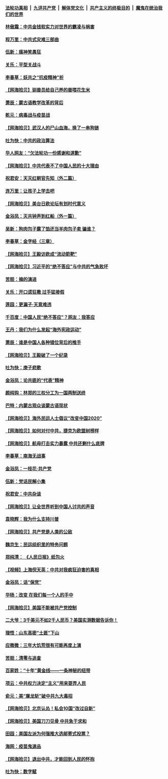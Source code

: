####  [法轮功真相](../../../../basic/blob/master/README.md?t=09121032) &nbsp;|&nbsp; [九评共产党](../../../../9ping.md/blob/master/README.md?t=09121032) &nbsp;|&nbsp; [解体党文化](../../../../jtdwh.md/blob/master/README.md?t=09121032)  &nbsp;|&nbsp; [共产主义的终极目的](../../../../gczydzjmd.md/blob/master/README.md?t=09121032) &nbsp;|&nbsp; [魔鬼在统治我们的世界](../../../../mgztzwmdsj.md/blob/master/README.md?t=09121032) 

#### [林傲霜：中共金钱软实力对世界的霸凌与祸害](../pages/nsc993/n12397515.md?t=09121032) 

#### [程万里：中共式灾难三部曲](../pages/nsc993/n12397106.md?t=09121032) 

#### [伍新：瘟神笑愚狂](../pages/nsc993/n12397052.md?t=09121032) 

#### [关乐：平型关战斗](../pages/nsc993/n12395387.md?t=09121032) 

#### [李春草：妖共之“抗疫精神”析](../pages/nsc993/n12395240.md?t=09121032) 

#### [【网海拾贝】驯兽员给自己养的兽喂花生米](../pages/nsc993/n12393919.md?t=09121032) 

#### [萧辰：蒙古语教学改革的背后](../pages/nsc993/n12393677.md?t=09121032) 

#### [乾元：病毒战与疫苗战](../pages/nsc993/n12393107.md?t=09121032) 

#### [【网海拾贝】武汉人的尸山血海，换了一串狗链](../pages/nsc993/n12393043.md?t=09121032) 

#### [吐为快：中共的政治算法](../pages/nsc993/n12390506.md?t=09121032) 

#### [华人网友：“欠法轮功一份感谢和道歉”](../pages/nsc993/n12390098.md?t=09121032) 

#### [【网海拾贝】中共代表不了中国人民的十大理由](../pages/nsc993/n12388155.md?t=09121032) 

#### [祝君安：天灭红朝官先知（外二篇）](../pages/nsc993/n12387957.md?t=09121032) 

#### [连万里：让孩子上学去吧](../pages/nsc993/n12385309.md?t=09121032) 

#### [【网海拾贝】美台日欧论坛有划时代意义](../pages/nsc993/n12385232.md?t=09121032) 

#### [金浴凤：灭共钟声到红船（外一篇）](../pages/nsc993/n12385154.md?t=09121032) 

#### [吴新：狗肉包子露了馅还当羊肉包子卖 骗谁？](../pages/nsc993/n12385133.md?t=09121032) 

#### [李春草：金字经（三章）](../pages/nsc993/n12383691.md?t=09121032) 

#### [【网海拾贝】王毅访欧成“流动箭靶”](../pages/nsc993/n12383338.md?t=09121032) 

#### [【网海拾贝】习近平的“绝不答应”与中共的气急败坏](../pages/nsc993/n12382819.md?t=09121032) 

#### [苦胆：摘的演进](../pages/nsc993/n12382619.md?t=09121032) 

#### [关乐：开口谎狂撒 过手猛掺假](../pages/nsc993/n12382604.md?t=09121032) 

#### [莲园：更漏子‧天意难违](../pages/nsc993/n12382598.md?t=09121032) 

#### [千百度：中国人民“绝不答应”？网友：我答应](../pages/nsc993/n12382024.md?t=09121032) 

#### [王丹：我们为什么发起“海外宪政运动”](../pages/nsc993/n12380286.md?t=09121032) 

#### [萧辰：谁是中国人各种错位背后的推手](../pages/nsc993/n12379800.md?t=09121032) 

#### [【网海拾贝】王毅破了一个纪录](../pages/nsc993/n12379251.md?t=09121032) 

#### [吐为快：庚子悲歌](../pages/nsc993/n12378821.md?t=09121032) 

#### [金浴凤：论共匪的“代表”精神](../pages/nsc993/n12377546.md?t=09121032) 

#### [颜纯钩：林郑的三权分工为一国两制送终](../pages/nsc993/n12377306.md?t=09121032) 

#### [巴特：内蒙古观众谈蒙古语现状](../pages/nsc993/n12376923.md?t=09121032) 

#### [【网海拾贝】海外民运人士倡议“改变中国2020”](../pages/nsc993/n12376682.md?t=09121032) 

#### [【网海拾贝】如何对付中共，捷克为欧盟树榜样](../pages/nsc993/n12374209.md?t=09121032) 

#### [【网海拾贝】航母打击实力暴露 中共还剩什么底牌](../pages/nsc993/n12371825.md?t=09121032) 

#### [李春草：南海无战事](../pages/nsc993/n12371159.md?t=09121032) 

#### [金浴凤：一枝花·共产党](../pages/nsc993/n12368757.md?t=09121032) 

#### [伍新：党话民解小集](../pages/nsc993/n12366907.md?t=09121032) 

#### [祝君安：中共杂谈](../pages/nsc993/n12366076.md?t=09121032) 

#### [【网海拾贝】让全世界听到中国人讨共的声音](../pages/nsc993/n12365569.md?t=09121032) 

#### [袁晓辉：我为什么支持川普](../pages/nsc993/n12362670.md?t=09121032) 

#### [【网海拾贝】共产党是人类的公敌](../pages/nsc993/n12363182.md?t=09121032) 

#### [魏京生：民运组织里的特务问题](../pages/nsc993/n12363010.md?t=09121032) 

#### [郑纯清： 《人民日报》纸包火](../pages/nsc993/n12362706.md?t=09121032) 

#### [【视频】上海倪天英：中共对我疯狂迫害的真相](../pages/nsc993/n12356341.md?t=09121032) 

#### [金浴凤：话“保党”](../pages/nsc993/n12361867.md?t=09121032) 

#### [华旸：改变 在我们每一个人的手中](../pages/nsc993/n12361774.md?t=09121032) 

#### [【网海拾贝】美国不能被共产党控制](../pages/nsc993/n12360271.md?t=09121032) 

#### [二大爷：3千美元不如2千人民币？美国实测数据告诉你！](../pages/nsc993/n12358563.md?t=09121032) 

#### [理悟：山东高密“土匪”下山](../pages/nsc993/n12358535.md?t=09121032) 

#### [应微微：三年大饥荒很有可能再度上演](../pages/nsc993/n12358523.md?t=09121032) 

#### [苦胆：清零与追查](../pages/nsc993/n12358501.md?t=09121032) 

#### [百家姓：“十年”黄金线——一条神秘的纽带](../pages/nsc993/n12358319.md?t=09121032) 

#### [项云：中共权力决定“主义”用来耍弄人民](../pages/nsc993/n12358172.md?t=09121032) 

#### [俞元：美“屠龙斩”破中共九大毒招](../pages/nsc993/n12357822.md?t=09121032) 

#### [【网海拾贝】北京认怂！私会10国“改过自新”](../pages/nsc993/n12357784.md?t=09121032) 

#### [【网海拾贝】美国刀刀见骨 中共急于求和](../pages/nsc993/n12355511.md?t=09121032) 

#### [田园：美国左派为何强推大选邮寄式投票？](../pages/nsc993/n12352963.md?t=09121032) 

#### [海网：疫苗鬼速品](../pages/nsc993/n12354438.md?t=09121032) 

#### [【网海拾贝】退出中共，才能回到人民的怀抱](../pages/nsc993/n12352634.md?t=09121032) 

#### [吐为快：数字赋](../pages/nsc993/n12352317.md?t=09121032) 


